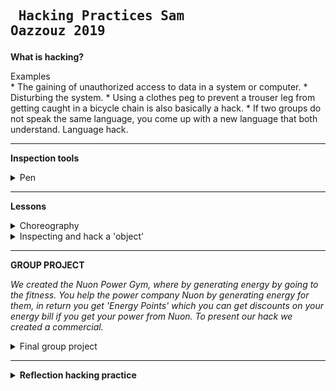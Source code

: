## <pre>                         Hacking Practices Sam Oazzouz 2019</pre>



<b>What is hacking?</b> 
<summary> Examples</summary>
* The gaining of unauthorized access to data in a system or computer.
* Disturbing the system.
* Using a clothes peg to prevent a trouser leg from getting caught in a bicycle chain is also basically a hack.
* If two groups do not speak the same language, you come up with a new language that both understand. Language hack.

---

  <b>Inspection tools</b> 
  <details>
  <summary> Pen </summary>

* bestaat uit 3 losse onderdelen
* Je kan het uit elkaar halen
* Gebruiksvriendelijk
* Vrijwel iedereen gebruikt het 
* Nostalgisch
* Documenteren
* Je kunt er dingen mee vast leggen
* herkenbare vorm 
* het breekt niet als het valt
* zwaartekracht
* fijn om vast te houden
* werkt alleen met inkt
* Gemaakt van plastic en kogel van wolfraamcarbide
* je groeit er mee op

</details>

---

<b> Lessons </b>
<details>  <summary>
 Choreography
  </summary> 
  
 * A concept that is difficult to summarize, you cannot control it.
Constant struggle with past present and future.

 * An object is not so possessed by its own name that one could not find another or better therefore. 
           - Rene Magritte  

* To reduce choreography to a single definition is not to understand the most crucial of its mechanisms: to resist and reform previous conceptions of its definition.  

* There is no choreography, at least not as to be understood as a particular instance representing a universal or standard for the term.

* Choreography is the term that presides over a class of ideas: an idea is perhaps in this case a thought or suggestion as to a possible course of action. 


 </summary> </details>
 
 <details> <summary> Inspecting and hack a 'object' </summary>
  
* We inspected a flyer with my group. We took 5 flyers and hacked each one of them. We hacked the letters in different ways. At one flyer we blanked some letters out with a stift. Another flyer we cut out half of the letter so even if the letters are missing a piece the reader can still read the letters but your way of reading changed

- https://imgur.com/iH7ySqU
- https://imgur.com/0jhdz38
- https://imgur.com/N8VTAzo
- https://imgur.com/wKZsklE
- https://imgur.com/UMip6r7

* The second assignment started with a solo object inspection. I selected 2 items and inspected them. After seeing the items of my group mates, I decided that maybe we could bundle our objects and turn them into one big hack.With our objects together and the space around us we have caused 1 large chain reaction in which the objects were given a completely different meaning than what they were intended for. 1 of my 2 objects was a rope. At the start of my assignment I made the remark '' what am I supposed to do with this '', then we used the rope to cause many reactions in the classroom. By connecting everything together, we made sure that we could open the tap remotely and draw a glass of water to ourselves. 

- https://www.youtube.com/watch?v=K2FsH6KbKxo&feature=youtu.be
- https://youtu.be/kqYyVLVOHVw
- https://www.youtube.com/watch?v=MGCqghYNRUs&feature=youtu.be
 </details>


---

<b>GROUP PROJECT</b>

<i>We created the Nuon Power Gym, where by generating energy by going to the fitness. You help the power company Nuon by generating energy for them, in return you get 'Energy Points' which you can get discounts on your energy bill if you get your power from Nuon. To present our hack we created a commercial.</i>

<details> <summary> Final group project</summary>
  
As a group we initially discussed a lot about what hacking is. Everyone had their own vision, so it became clear to all of us how broad hacking is. We met on a daily basis and discussed various ideas. As a starting point we have tried to limit ourselves by working with '' daily movements '' from which we started to record our own daily movements such as making coffee, getting dressed, pressing on the light. During our meetings we also immediately did research into existing 'hacks'. We discovered that many of our ideas existed such as an energy-generating playground, energy-generating dance floor or a shoe which generates energy. 

We divided the tasks for this video so that everyone was responsible for the finishing. Nanco, Koen and I wrote the concept, the script and the voice over. Louise and Sara did the styling of the video and Lois and Yorben did the final edit.


<datails> <summary> <b> FINAL VIDEO </b>  </summary>
  
* https://www.youtube.com/embed/1ligJZKOAgc 
</details>

---

<details> <summary> <b> Reflection hacking practice </b> </summary>

I Really liked the hacking practice. Working with students from different disciplines also appeals to me. You notice that everyone has a different idea of designing and we all have other strengths that you can combine into something beautiful. I had prepared myself for a bit more digital work, which I found a bit disappointing in the beginning. As the practice progressed I noticed that the practice is mainly about providing tools to hack into something and actually understanding hacking. You can fill in how you do this with your final project. In the beginning I avoided github a bit because I didn't know how it worked. But now I secretly enjoyed working in github. I have been able to learn things from my teammates in terms of layout, something that will also help me in the future. keeping track of your completed assignments and seeing that at the end also gives a good feeling and an overview of what you have learned in recent weeks.
</details>



 

